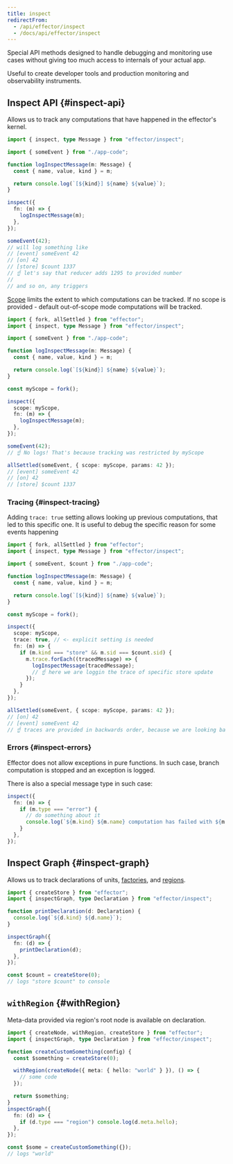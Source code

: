 ```yaml
---
title: inspect
redirectFrom:
  - /api/effector/inspect
  - /docs/api/effector/inspect
---
```


Special API methods designed to handle debugging and monitoring use cases without giving too much access to internals of your actual app.

Useful to create developer tools and production monitoring and observability instruments.

## Inspect API {#inspect-api}

Allows us to track any computations that have happened in the effector's kernel.

```ts
import { inspect, type Message } from "effector/inspect";

import { someEvent } from "./app-code";

function logInspectMessage(m: Message) {
  const { name, value, kind } = m;

  return console.log(`[${kind}] ${name} ${value}`);
}

inspect({
  fn: (m) => {
    logInspectMessage(m);
  },
});

someEvent(42);
// will log something like
// [event] someEvent 42
// [on] 42
// [store] $count 1337
// ☝️ let's say that reducer adds 1295 to provided number
//
// and so on, any triggers
```

[Scope](/en/api/effector/Scope) limits the extent to which computations can be tracked.
If no scope is provided - default out-of-scope mode computations will be tracked.

```ts
import { fork, allSettled } from "effector";
import { inspect, type Message } from "effector/inspect";

import { someEvent } from "./app-code";

function logInspectMessage(m: Message) {
  const { name, value, kind } = m;

  return console.log(`[${kind}] ${name} ${value}`);
}

const myScope = fork();

inspect({
  scope: myScope,
  fn: (m) => {
    logInspectMessage(m);
  },
});

someEvent(42);
// ☝️ No logs! That's because tracking was restricted by myScope

allSettled(someEvent, { scope: myScope, params: 42 });
// [event] someEvent 42
// [on] 42
// [store] $count 1337
```

### Tracing {#inspect-tracing}

Adding `trace: true` setting allows looking up previous computations, that led to this specific one.
It is useful to debug the specific reason for some events happening

```ts
import { fork, allSettled } from "effector";
import { inspect, type Message } from "effector/inspect";

import { someEvent, $count } from "./app-code";

function logInspectMessage(m: Message) {
  const { name, value, kind } = m;

  return console.log(`[${kind}] ${name} ${value}`);
}

const myScope = fork();

inspect({
  scope: myScope,
  trace: true, // <- explicit setting is needed
  fn: (m) => {
    if (m.kind === "store" && m.sid === $count.sid) {
      m.trace.forEach((tracedMessage) => {
        logInspectMessage(tracedMessage);
        // ☝️ here we are loggin the trace of specific store update
      });
    }
  },
});

allSettled(someEvent, { scope: myScope, params: 42 });
// [on] 42
// [event] someEvent 42
// ☝️ traces are provided in backwards order, because we are looking back in time
```

### Errors {#inspect-errors}

Effector does not allow exceptions in pure functions. In such case, branch computation is stopped and an exception is logged.

There is also a special message type in such case:

```ts
inspect({
  fn: (m) => {
    if (m.type === "error") {
      // do something about it
      console.log(`${m.kind} ${m.name} computation has failed with ${m.error}`);
    }
  },
});
```

## Inspect Graph {#inspect-graph}

Allows us to track declarations of units, [factories](/en/api/effector/babel-plugin#factories), and [regions](/en/api/effector/withRegion).

```ts
import { createStore } from "effector";
import { inspectGraph, type Declaration } from "effector/inspect";

function printDeclaration(d: Declaration) {
  console.log(`${d.kind} ${d.name}`);
}

inspectGraph({
  fn: (d) => {
    printDeclaration(d);
  },
});

const $count = createStore(0);
// logs "store $count" to console
```

## `withRegion` {#withRegion}

Meta-data provided via region's root node is available on declaration.

```ts
import { createNode, withRegion, createStore } from "effector";
import { inspectGraph, type Declaration } from "effector/inspect";

function createCustomSomething(config) {
  const $something = createStore(0);

  withRegion(createNode({ meta: { hello: "world" } }), () => {
    // some code
  });

  return $something;
}
inspectGraph({
  fn: (d) => {
    if (d.type === "region") console.log(d.meta.hello);
  },
});

const $some = createCustomSomething({});
// logs "world"
```
